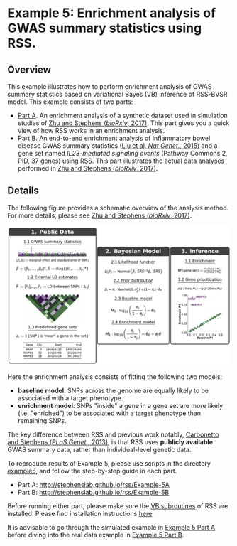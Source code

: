 [Zhu and Stephens (*bioRxiv*, 2017)]: https://doi.org/10.1101/160770
[Carbonetto and Stephens (*PLoS Genet.*, 2013)]: http://journals.plos.org/plosgenetics/article?id=10.1371%2Fjournal.pgen.1003770
[example5]: https://github.com/stephenslab/rss/tree/master/examples/example5

# Example 5: Enrichment analysis of GWAS summary statistics using RSS.

## Overview

This example illustrates how to perform enrichment analysis of
GWAS summary statistics based on variational Bayes (VB) inference of RSS-BVSR model.
This example consists of two parts:

- [Part A](Example-5A). An enrichment analysis of a synthetic dataset used in
simulation studies of [Zhu and Stephens (*bioRxiv*, 2017)][].
This part gives you a quick view of how RSS works in an enrichment analysis.
- [Part B](Example-5B). An end-to-end enrichment analysis of inflammatory bowel disease GWAS summary statistics
([Liu et al, *Nat Genet.*, 2015](https://www.ncbi.nlm.nih.gov/pubmed/26192919)) and
a gene set named *IL23-mediated signaling events* (Pathway Commons 2, PID, 37 genes) using RSS.
This part illustrates the actual data analyses performed in [Zhu and Stephens (*bioRxiv*, 2017)][].

## Details

The following figure provides a schematic overview of the analysis method.
For more details, please see [Zhu and Stephens (*bioRxiv*, 2017)][].

![](images/rss_gsea.png)

Here the enrichment analysis consists of fitting the following two models:

- **baseline model**: SNPs across the genome are equally likely to be associated with a target phenotype. 
- **enrichment model**: SNPs "inside" a gene in a gene set are more likely (i.e. "enriched") to be
associated with a target phenotype than remaining SNPs. 

The key difference between RSS and previous work
notably, [Carbonetto and Stephens (*PLoS Genet.*, 2013)][], is that
RSS uses **publicly available** GWAS summary data, rather than individual-level genetic data.

To reproduce results of Example 5,
please use scripts in the directory [example5][],
and follow the step-by-step guide in each part.

- Part A: http://stephenslab.github.io/rss/Example-5A
- Part B: http://stephenslab.github.io/rss/Example-5B

Before running either part, please make sure the
[VB subroutines](https://github.com/stephenslab/rss/tree/master/src_vb)
of RSS are installed. Please find installation instructions [here](RSS-via-VB).

It is advisable to go through the simulated example in [Example 5 Part A](Example-5A)
before diving into the real data example in [Example 5 Part B](Example-5B).
